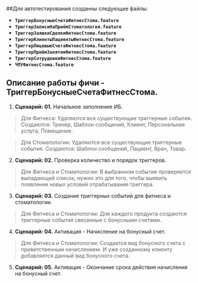 ##Для автотестирования созданны следующие файлы:
- **`ТриггерБонусныеСчетаФитнесСтома.feature`**
- **`ТриггерЗаписиНаПриёмСтоматология.feature`**
- **`ТриггерЗаявкиСделкиФитнесСтома.feature`**
- **`ТриггерКлиентыПациентыФитнесСтома.feature`**
- **`ТриггерЛицевыеСчетаФитнесСтома.feature`**
- **`ТриггерПриёмЗанятиеФитнесСтома.feature`**
- **`ТриггерСотрудникиФитнесСтома.feature`**
- **`ЧПУФитнесСтома.feature`**


Описание работы фичи - ТриггерБонусныеСчетаФитнесСтома.
---

1. **Сценарий: 01.** Начальное заполнение ИБ.
>   Для Фитнеса: Удаляются все существующие триггерные события. Создаются: Тренер, Шаблон сообщений, Клиент, Персональная услуга, Помещение.

>   Для Стоматологии: Удаляются все существующие триггерные события. Создаются: Шаблон сообщений, Пациент, Врач, Товар.

2. **Сценарий: 02.** Проверка количество и порядок триггеров.
>   Для Фитнеса и Стоматологии: В выбранном событие проверяется выпадающий список, нужно это для того, чтобы выявить появление новых условий отрабатывания триггера.

3. **Сценарий: 03.** Создание триггерных событий для фитнеса и стоматологии.
>   Для Фитнеса и Стоматологии: Для каждого продукта создаются триггерные события связанные с бонусными счетами.

4. **Сценарий: 04.** Активация - Начисление на бонусный счет.
>   Для Фитнеса и Стоматологии: Создается вид бонусного счета с приветственным начислением. И уже созданному клиенту добавляется данный вид бонусного счета.

5. **Сценарий: 05.** Активация - Окончание срока действия начисления на бонусный счет.
>   